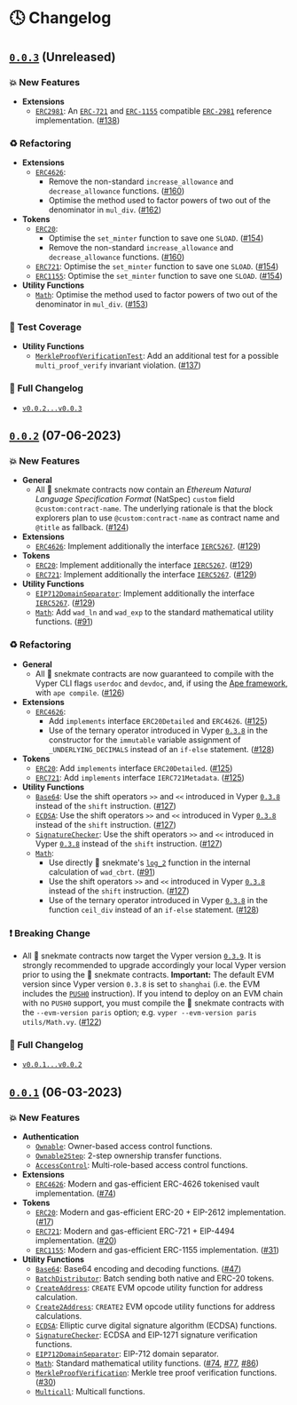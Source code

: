 # 🕓 Changelog

## [`0.0.3`](https://github.com/pcaversaccio/snekmate/releases/tag/v0.0.3) (Unreleased)

### 💥 New Features

- **Extensions**
  - [`ERC2981`](https://github.com/pcaversaccio/snekmate/blob/v0.0.3/src/extensions/ERC2981.vy): An [`ERC-721`](https://eips.ethereum.org/EIPS/eip-721) and [`ERC-1155`](https://eips.ethereum.org/EIPS/eip-1155) compatible [`ERC-2981`](https://eips.ethereum.org/EIPS/eip-2981) reference implementation. ([#138](https://github.com/pcaversaccio/snekmate/pull/138))

### ♻️ Refactoring

- **Extensions**
  - [`ERC4626`](https://github.com/pcaversaccio/snekmate/blob/v0.0.3/src/extensions/ERC4626.vy):
    - Remove the non-standard `increase_allowance` and `decrease_allowance` functions. ([#160](https://github.com/pcaversaccio/snekmate/pull/160))
    - Optimise the method used to factor powers of two out of the denominator in `mul_div`. ([#162](https://github.com/pcaversaccio/snekmate/pull/162))
- **Tokens**
  - [`ERC20`](https://github.com/pcaversaccio/snekmate/blob/v0.0.3/src/tokens/ERC20.vy):
    - Optimise the `set_minter` function to save one `SLOAD`. ([#154](https://github.com/pcaversaccio/snekmate/pull/154))
    - Remove the non-standard `increase_allowance` and `decrease_allowance` functions. ([#160](https://github.com/pcaversaccio/snekmate/pull/160))
  - [`ERC721`](https://github.com/pcaversaccio/snekmate/blob/v0.0.3/src/tokens/ERC721.vy): Optimise the `set_minter` function to save one `SLOAD`. ([#154](https://github.com/pcaversaccio/snekmate/pull/154))
  - [`ERC1155`](https://github.com/pcaversaccio/snekmate/blob/v0.0.3/src/tokens/ERC1155.vy): Optimise the `set_minter` function to save one `SLOAD`. ([#154](https://github.com/pcaversaccio/snekmate/pull/154))
- **Utility Functions**
  - [`Math`](https://github.com/pcaversaccio/snekmate/blob/v0.0.3/src/utils/Math.vy): Optimise the method used to factor powers of two out of the denominator in `mul_div`. ([#153](https://github.com/pcaversaccio/snekmate/pull/153))

### 🥢 Test Coverage

- **Utility Functions**
  - [`MerkleProofVerificationTest`](https://github.com/pcaversaccio/snekmate/blob/v0.0.3/test/utils/MerkleProofVerification.t.sol): Add an additional test for a possible `multi_proof_verify` invariant violation. ([#137](https://github.com/pcaversaccio/snekmate/pull/137))

### 👀 Full Changelog

- [`v0.0.2...v0.0.3`](https://github.com/pcaversaccio/snekmate/compare/v0.0.2...v0.0.3)

## [`0.0.2`](https://github.com/pcaversaccio/snekmate/releases/tag/v0.0.2) (07-06-2023)

### 💥 New Features

- **General**
  - All 🐍 snekmate contracts now contain an _Ethereum Natural Language Specification Format_ (NatSpec) `custom` field `@custom:contract-name`. The underlying rationale is that the block explorers plan to use `@custom:contract-name` as contract name and `@title` as fallback. ([#124](https://github.com/pcaversaccio/snekmate/pull/124))
- **Extensions**
  - [`ERC4626`](https://github.com/pcaversaccio/snekmate/blob/v0.0.2/src/extensions/ERC4626.vy): Implement additionally the interface [`IERC5267`](https://github.com/pcaversaccio/snekmate/blob/v0.0.2/src/utils/interfaces/IERC5267.vy). ([#129](https://github.com/pcaversaccio/snekmate/pull/129))
- **Tokens**
  - [`ERC20`](https://github.com/pcaversaccio/snekmate/blob/v0.0.2/src/tokens/ERC20.vy): Implement additionally the interface [`IERC5267`](https://github.com/pcaversaccio/snekmate/blob/v0.0.2/src/utils/interfaces/IERC5267.vy). ([#129](https://github.com/pcaversaccio/snekmate/pull/129))
  - [`ERC721`](https://github.com/pcaversaccio/snekmate/blob/v0.0.2/src/tokens/ERC721.vy): Implement additionally the interface [`IERC5267`](https://github.com/pcaversaccio/snekmate/blob/v0.0.2/src/utils/interfaces/IERC5267.vy). ([#129](https://github.com/pcaversaccio/snekmate/pull/129))
- **Utility Functions**
  - [`EIP712DomainSeparator`](https://github.com/pcaversaccio/snekmate/blob/v0.0.2/src/utils/EIP712DomainSeparator.vy): Implement additionally the interface [`IERC5267`](https://github.com/pcaversaccio/snekmate/blob/v0.0.2/src/utils/interfaces/IERC5267.vy). ([#129](https://github.com/pcaversaccio/snekmate/pull/129))
  - [`Math`](https://github.com/pcaversaccio/snekmate/blob/v0.0.2/src/utils/Math.vy): Add `wad_ln` and `wad_exp` to the standard mathematical utility functions. ([#91](https://github.com/pcaversaccio/snekmate/pull/91))

### ♻️ Refactoring

- **General**
  - All 🐍 snekmate contracts are now guaranteed to compile with the Vyper CLI flags `userdoc` and `devdoc`, and, if using the [Ape framework](https://github.com/ApeWorX/ape), with `ape compile`. ([#126](https://github.com/pcaversaccio/snekmate/pull/126))
- **Extensions**
  - [`ERC4626`](https://github.com/pcaversaccio/snekmate/blob/v0.0.2/src/extensions/ERC4626.vy):
    - Add `implements` interface `ERC20Detailed` and `ERC4626`. ([#125](https://github.com/pcaversaccio/snekmate/pull/125))
    - Use of the ternary operator introduced in Vyper [`0.3.8`](https://github.com/vyperlang/vyper/releases/tag/v0.3.8) in the constructor for the `immutable` variable assignment of `_UNDERLYING_DECIMALS` instead of an `if-else` statement. ([#128](https://github.com/pcaversaccio/snekmate/pull/128))
- **Tokens**
  - [`ERC20`](https://github.com/pcaversaccio/snekmate/blob/v0.0.2/src/tokens/ERC20.vy): Add `implements` interface `ERC20Detailed`. ([#125](https://github.com/pcaversaccio/snekmate/pull/125))
  - [`ERC721`](https://github.com/pcaversaccio/snekmate/blob/v0.0.2/src/tokens/ERC721.vy): Add `implements` interface `IERC721Metadata`. ([#125](https://github.com/pcaversaccio/snekmate/pull/125))
- **Utility Functions**
  - [`Base64`](https://github.com/pcaversaccio/snekmate/blob/v0.0.2/src/utils/Base64.vy): Use the shift operators `>>` and `<<` introduced in Vyper [`0.3.8`](https://github.com/vyperlang/vyper/releases/tag/v0.3.8) instead of the `shift` instruction. ([#127](https://github.com/pcaversaccio/snekmate/pull/127))
  - [`ECDSA`](https://github.com/pcaversaccio/snekmate/blob/v0.0.2/src/utils/ECDSA.vy): Use the shift operators `>>` and `<<` introduced in Vyper [`0.3.8`](https://github.com/vyperlang/vyper/releases/tag/v0.3.8) instead of the `shift` instruction. ([#127](https://github.com/pcaversaccio/snekmate/pull/127))
  - [`SignatureChecker`](https://github.com/pcaversaccio/snekmate/blob/v0.0.2/src/utils/SignatureChecker.vy): Use the shift operators `>>` and `<<` introduced in Vyper [`0.3.8`](https://github.com/vyperlang/vyper/releases/tag/v0.3.8) instead of the `shift` instruction. ([#127](https://github.com/pcaversaccio/snekmate/pull/127))
  - [`Math`](https://github.com/pcaversaccio/snekmate/blob/v0.0.2/src/utils/Math.vy):
    - Use directly 🐍 snekmate's [`log_2`](https://github.com/pcaversaccio/snekmate/blob/v0.0.1/src/utils/Math.vy#L202) function in the internal calculation of `wad_cbrt`. ([#91](https://github.com/pcaversaccio/snekmate/pull/91))
    - Use the shift operators `>>` and `<<` introduced in Vyper [`0.3.8`](https://github.com/vyperlang/vyper/releases/tag/v0.3.8) instead of the `shift` instruction. ([#127](https://github.com/pcaversaccio/snekmate/pull/127))
    - Use of the ternary operator introduced in Vyper [`0.3.8`](https://github.com/vyperlang/vyper/releases/tag/v0.3.8) in the function `ceil_div` instead of an `if-else` statement. ([#128](https://github.com/pcaversaccio/snekmate/pull/128))

### ❗️ Breaking Change

- All 🐍 snekmate contracts now target the Vyper version [`0.3.9`](https://github.com/vyperlang/vyper/releases/tag/v0.3.9). It is strongly recommended to upgrade accordingly your local Vyper version prior to using the 🐍 snekmate contracts. **Important:** The default EVM version since Vyper version `0.3.8` is set to `shanghai` (i.e. the EVM includes the [`PUSH0`](https://eips.ethereum.org/EIPS/eip-3855) instruction). If you intend to deploy on an EVM chain with no `PUSH0` support, you must compile the 🐍 snekmate contracts with the `--evm-version paris` option; e.g. `vyper --evm-version paris utils/Math.vy`. ([#122](https://github.com/pcaversaccio/snekmate/pull/122))

### 👀 Full Changelog

- [`v0.0.1...v0.0.2`](https://github.com/pcaversaccio/snekmate/compare/v0.0.1...v0.0.2)

## [`0.0.1`](https://github.com/pcaversaccio/snekmate/releases/tag/v0.0.1) (06-03-2023)

### 💥 New Features

- **Authentication**
  - [`Ownable`](https://github.com/pcaversaccio/snekmate/blob/v0.0.1/src/auth/Ownable.vy): Owner-based access control functions.
  - [`Ownable2Step`](https://github.com/pcaversaccio/snekmate/blob/v0.0.1/src/auth/Ownable2Step.vy): 2-step ownership transfer functions.
  - [`AccessControl`](https://github.com/pcaversaccio/snekmate/blob/v0.0.1/src/auth/AccessControl.vy): Multi-role-based access control functions.
- **Extensions**
  - [`ERC4626`](https://github.com/pcaversaccio/snekmate/blob/v0.0.1/src/extensions/ERC4626.vy): Modern and gas-efficient ERC-4626 tokenised vault implementation. ([#74](https://github.com/pcaversaccio/snekmate/pull/74))
- **Tokens**
  - [`ERC20`](https://github.com/pcaversaccio/snekmate/blob/v0.0.1/src/tokens/ERC20.vy): Modern and gas-efficient ERC-20 + EIP-2612 implementation. ([#17](https://github.com/pcaversaccio/snekmate/pull/17))
  - [`ERC721`](https://github.com/pcaversaccio/snekmate/blob/v0.0.1/src/tokens/ERC721.vy): Modern and gas-efficient ERC-721 + EIP-4494 implementation. ([#20](https://github.com/pcaversaccio/snekmate/pull/20))
  - [`ERC1155`](https://github.com/pcaversaccio/snekmate/blob/v0.0.1/src/tokens/ERC1155.vy): Modern and gas-efficient ERC-1155 implementation. ([#31](https://github.com/pcaversaccio/snekmate/pull/31))
- **Utility Functions**
  - [`Base64`](https://github.com/pcaversaccio/snekmate/blob/v0.0.1/src/utils/Base64.vy): Base64 encoding and decoding functions. ([#47](https://github.com/pcaversaccio/snekmate/pull/47))
  - [`BatchDistributor`](https://github.com/pcaversaccio/snekmate/blob/v0.0.1/src/utils/BatchDistributor.vy): Batch sending both native and ERC-20 tokens.
  - [`CreateAddress`](https://github.com/pcaversaccio/snekmate/blob/v0.0.1/src/utils/CreateAddress.vy): `CREATE` EVM opcode utility function for address calculation.
  - [`Create2Address`](https://github.com/pcaversaccio/snekmate/blob/v0.0.1/src/utils/Create2Address.vy): `CREATE2` EVM opcode utility functions for address calculations.
  - [`ECDSA`](https://github.com/pcaversaccio/snekmate/blob/v0.0.1/src/utils/ECDSA.vy): Elliptic curve digital signature algorithm (ECDSA) functions.
  - [`SignatureChecker`](https://github.com/pcaversaccio/snekmate/blob/v0.0.1/src/utils/SignatureChecker.vy): ECDSA and EIP-1271 signature verification functions.
  - [`EIP712DomainSeparator`](https://github.com/pcaversaccio/snekmate/blob/v0.0.1/src/utils/EIP712DomainSeparator.vy): EIP-712 domain separator.
  - [`Math`](https://github.com/pcaversaccio/snekmate/blob/v0.0.1/src/utils/Math.vy): Standard mathematical utility functions. ([#74](https://github.com/pcaversaccio/snekmate/pull/74), [#77](https://github.com/pcaversaccio/snekmate/pull/77), [#86](https://github.com/pcaversaccio/snekmate/pull/86))
  - [`MerkleProofVerification`](https://github.com/pcaversaccio/snekmate/blob/v0.0.1/src/utils/MerkleProofVerification.vy): Merkle tree proof verification functions. ([#30](https://github.com/pcaversaccio/snekmate/pull/30))
  - [`Multicall`](https://github.com/pcaversaccio/snekmate/blob/v0.0.1/src/utils/Multicall.vy): Multicall functions.
